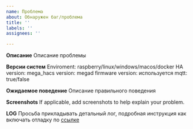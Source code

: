 ```yaml
---
name: Проблема
about: Обнаружен баг/проблема
title: ''
labels: ''
assignees: ''

---
```


**Описание**
Описание проблемы

**Версии систем**
Enviroment: raspberry/linux/windows/macos/docker
HA version: 
mega_hacs version:
megad firmware version:
используется mqtt: true/false

**Ожидаемое поведение**
Описание правильного поведения

**Screenshots**
If applicable, add screenshots to help explain your problem.

**LOG**
Просьба прикладывать детальный лог, подробная инструкция как включать отладку по [ссылке](https://github.com/andvikt/mega_hacs/wiki/Отладка)
